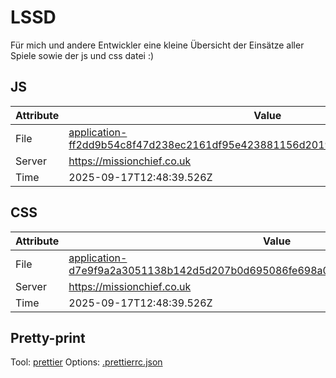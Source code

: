 # LSSD

Für mich und andere Entwickler eine kleine Übersicht der Einsätze aller Spiele sowie der js und css datei :)

<!-- automated -->

## JS

| Attribute | Value                                                                                                                                                                                                |
| --------- | ---------------------------------------------------------------------------------------------------------------------------------------------------------------------------------------------------- |
| File      | [application-ff2dd9b54c8f47d238ec2161df95e423881156d2019a6dda5554c4cf4ddeb61f.js](https://missionchief.co.uk/assets/application-ff2dd9b54c8f47d238ec2161df95e423881156d2019a6dda5554c4cf4ddeb61f.js) |
| Server    | https://missionchief.co.uk                                                                                                                                                                           |
| Time      | 2025-09-17T12:48:39.526Z                                                                                                                                                                             |

## CSS

| Attribute | Value                                                                                                                                                                                                  |
| --------- | ------------------------------------------------------------------------------------------------------------------------------------------------------------------------------------------------------ |
| File      | [application-d7e9f9a2a3051138b142d5d207b0d695086fe698a0043aca41bc83a6d45dc075.css](https://missionchief.co.uk/assets/application-d7e9f9a2a3051138b142d5d207b0d695086fe698a0043aca41bc83a6d45dc075.css) |
| Server    | https://missionchief.co.uk                                                                                                                                                                             |
| Time      | 2025-09-17T12:48:39.526Z                                                                                                                                                                               |

## Pretty-print

Tool: [prettier](https://prettier.io)
Options: [.prettierrc.json](./.prettierrc.json)

<!-- /automated -->

